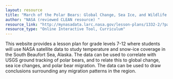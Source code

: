 ```yaml
---
layout: resource
title: "March of the Polar Bears: Global Change, Sea Ice, and Wildlife Migration "
author: "NASA (reviewed CLEAN resource) "
resource_link: "http://mynasadata.larc.nasa.gov/lesson-plans/1332-2/?page_id=474%3F&passid=90"
resource_type: "Online Interactive Tool, Curriculum"
---
```


This website provides a lesson plan for grade levels 7-12 where students will use NASA satellite data to study temperature and snow-ice coverage in the South Beaufort Sea, Alaska. The data can be used to correlate with USGS ground tracking of polar bears, and to relate this to global change, sea ice changes, and polar bear migration. The data can be used to draw conclusions surrounding any migration patterns in the region.
